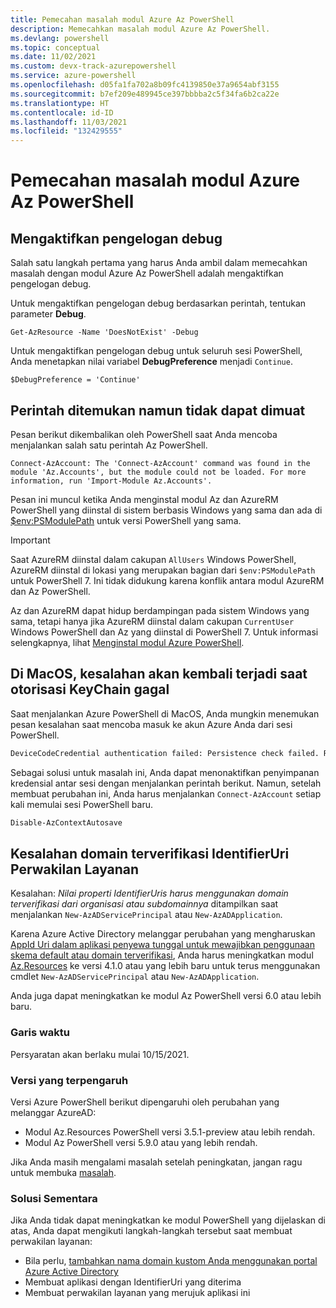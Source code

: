 ```yaml
---
title: Pemecahan masalah modul Azure Az PowerShell
description: Memecahkan masalah modul Azure Az PowerShell.
ms.devlang: powershell
ms.topic: conceptual
ms.date: 11/02/2021
ms.custom: devx-track-azurepowershell
ms.service: azure-powershell
ms.openlocfilehash: d05fa1fa702a8b09fc4139850e37a9654abf3155
ms.sourcegitcommit: b7ef209e489945ce397bbbba2c5f34fa6b2ca22e
ms.translationtype: HT
ms.contentlocale: id-ID
ms.lasthandoff: 11/03/2021
ms.locfileid: "132429555"
---
```

# <a name="troubleshooting-the-azure-az-powershell-module"></a>Pemecahan masalah modul Azure Az PowerShell

## <a name="enable-debug-logging"></a>Mengaktifkan pengelogan debug

Salah satu langkah pertama yang harus Anda ambil dalam memecahkan masalah dengan modul Azure Az PowerShell adalah mengaktifkan pengelogan debug.

Untuk mengaktifkan pengelogan debug berdasarkan perintah, tentukan parameter **Debug**.

```azurepowershell-interactive
Get-AzResource -Name 'DoesNotExist' -Debug
```

Untuk mengaktifkan pengelogan debug untuk seluruh sesi PowerShell, Anda menetapkan nilai variabel **DebugPreference** menjadi `Continue`.

```azurepowershell-interactive
$DebugPreference = 'Continue'
```

## <a name="command-found-but-could-not-be-loaded"></a>Perintah ditemukan namun tidak dapat dimuat

Pesan berikut dikembalikan oleh PowerShell saat Anda mencoba menjalankan salah satu perintah Az PowerShell.

```Output
Connect-AzAccount: The 'Connect-AzAccount' command was found in the module 'Az.Accounts', but the module could not be loaded. For more information, run 'Import-Module Az.Accounts'.
```

Pesan ini muncul ketika Anda menginstal modul Az dan AzureRM PowerShell yang diinstal di sistem berbasis Windows yang sama dan ada di [$env:PSModulePath](/powershell/module/microsoft.powershell.core/about/about_psmodulepath) untuk versi PowerShell yang sama.

> [!IMPORTANT]
> Saat AzureRM diinstal dalam cakupan `AllUsers` Windows PowerShell, AzureRM diinstal di lokasi yang merupakan bagian dari `$env:PSModulePath` untuk PowerShell 7. Ini tidak didukung karena konflik antara modul AzureRM dan Az PowerShell.

Az dan AzureRM dapat hidup berdampingan pada sistem Windows yang sama, tetapi hanya jika AzureRM diinstal dalam cakupan `CurrentUser` Windows PowerShell dan Az yang diinstal di PowerShell 7. Untuk informasi selengkapnya, lihat [Menginstal modul Azure PowerShell](/powershell/azure/install-az-ps).

## <a name="on-macos-an-error-returns-when-keychain-authorization-fails"></a>Di MacOS, kesalahan akan kembali terjadi saat otorisasi KeyChain gagal

Saat menjalankan Azure PowerShell di MacOS, Anda mungkin menemukan pesan kesalahan saat mencoba masuk ke akun Azure Anda dari sesi PowerShell.

```txt
DeviceCodeCredential authentication failed: Persistence check failed. Reason: KeyChain authorization/authentication failed. .Error code: -25293. OS error code -25293.
```

Sebagai solusi untuk masalah ini, Anda dapat menonaktifkan penyimpanan kredensial antar sesi dengan menjalankan perintah berikut. Namun, setelah membuat perubahan ini, Anda harus menjalankan `Connect-AzAccount` setiap kali memulai sesi PowerShell baru.

```powershell
Disable-AzContextAutosave
```

## <a name="service-principal-identifieruri-verified-domain-error"></a>Kesalahan domain terverifikasi IdentifierUri Perwakilan Layanan

Kesalahan: _Nilai properti IdentifierUris harus menggunakan domain terverifikasi dari organisasi atau subdomainnya_ ditampilkan saat menjalankan `New-AzADServicePrincipal` atau `New-AzADApplication`.

Karena Azure Active Directory melanggar perubahan yang mengharuskan [AppId Uri dalam aplikasi penyewa tunggal untuk mewajibkan penggunaan skema default atau domain terverifikasi](/active-directory/develop/reference-breaking-changes#appid-uri-in-single-tenant-applications-will-require-use-of-default-scheme-or-verified-domains), Anda harus meningkatkan modul [Az.Resources](https://www.powershellgallery.com/packages/Az.Resources) ke versi 4.1.0 atau yang lebih baru untuk terus menggunakan cmdlet `New-AzADServicePrincipal` atau `New-AzADApplication`.

Anda juga dapat meningkatkan ke modul Az PowerShell versi 6.0 atau lebih baru.

### <a name="timeline"></a>Garis waktu

Persyaratan akan berlaku mulai 10/15/2021.

### <a name="impacted-versions"></a>Versi yang terpengaruh

Versi Azure PowerShell berikut dipengaruhi oleh perubahan yang melanggar AzureAD:

- Modul Az.Resources PowerShell versi 3.5.1-preview atau lebih rendah.
- Modul Az PowerShell versi 5.9.0 atau yang lebih rendah.

Jika Anda masih mengalami masalah setelah peningkatan, jangan ragu untuk membuka [masalah](https://github.com/Azure/azure-powershell/issues/new?assignees=&labels=needs-triage&template=az-module-bug-report.md&title=).

### <a name="workaround"></a>Solusi Sementara

Jika Anda tidak dapat meningkatkan ke modul PowerShell yang dijelaskan di atas, Anda dapat mengikuti langkah-langkah tersebut saat membuat perwakilan layanan:

- Bila perlu, [tambahkan nama domain kustom Anda menggunakan portal Azure Active Directory](/active-directory/fundamentals/add-custom-domain)
- Membuat aplikasi dengan IdentifierUri yang diterima
- Membuat perwakilan layanan yang merujuk aplikasi ini
